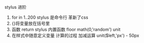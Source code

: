 stylus 进阶
1. for in 1..200
stylus 是命令行 革新了css
2. {}将变量放在括号里
3. 函数 return 
 stylus 内置函数
 floor math(0,'random')
 unit 
4. 在样式中随意定义变量 计算的过程
 加减运算 unit($left,'px') - 50px